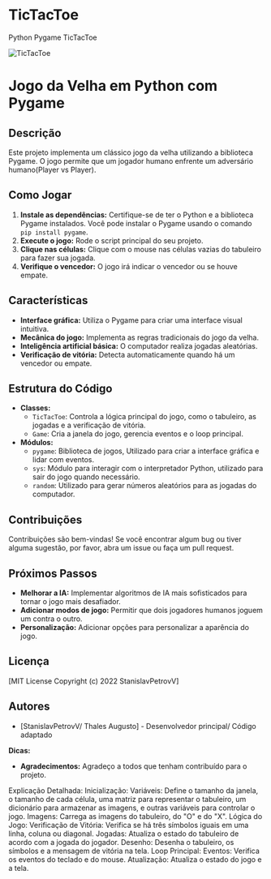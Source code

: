 # TicTacToe
Python Pygame TicTacToe

![TicTacToe](screenshot/1.jpg "TicTacToe")

# Jogo da Velha em Python com Pygame

## Descrição
Este projeto implementa um clássico jogo da velha utilizando a biblioteca Pygame. O jogo permite que um jogador humano enfrente um adversário humano(Player vs Player).

## Como Jogar
1. **Instale as dependências:** Certifique-se de ter o Python e a biblioteca Pygame instalados. Você pode instalar o Pygame usando o comando `pip install pygame`.
2. **Execute o jogo:** Rode o script principal do seu projeto.
3. **Clique nas células:** Clique com o mouse nas células vazias do tabuleiro para fazer sua jogada.
4. **Verifique o vencedor:** O jogo irá indicar o vencedor ou se houve empate.

## Características
* **Interface gráfica:** Utiliza o Pygame para criar uma interface visual intuitiva.
* **Mecânica do jogo:** Implementa as regras tradicionais do jogo da velha.
* **Inteligência artificial básica:** O computador realiza jogadas aleatórias.
* **Verificação de vitória:** Detecta automaticamente quando há um vencedor ou empate.

## Estrutura do Código
* **Classes:**
  * `TicTacToe`: Controla a lógica principal do jogo, como o tabuleiro, as jogadas e a verificação de vitória.
  * `Game`: Cria a janela do jogo, gerencia eventos e o loop principal.
* **Módulos:**
  * `pygame`: Biblioteca de jogos, Utilizado para criar a interface gráfica e lidar com eventos.
  * `sys`: Módulo para interagir com o interpretador Python, utilizado para sair do jogo quando necessário.
  * `random`: Utilizado para gerar números aleatórios para as jogadas do computador.

## Contribuições
Contribuições são bem-vindas! Se você encontrar algum bug ou tiver alguma sugestão, por favor, abra um issue ou faça um pull request.

## Próximos Passos
* **Melhorar a IA:** Implementar algoritmos de IA mais sofisticados para tornar o jogo mais desafiador.
* **Adicionar modos de jogo:** Permitir que dois jogadores humanos joguem um contra o outro.
* **Personalização:** Adicionar opções para personalizar a aparência do jogo.

## Licença
[MIT License Copyright (c) 2022 StanislavPetrovV]

## Autores
* [StanislavPetrovV/ Thales Augusto] - Desenvolvedor principal/ Código adaptado

**Dicas:**

* **Agradecimentos:** Agradeço a todos que tenham contribuído para o projeto.



Explicação Detalhada:
Inicialização:
Variáveis: Define o tamanho da janela, o tamanho de cada célula, uma matriz para representar o tabuleiro,
um dicionário para armazenar as imagens, e outras variáveis para controlar o jogo.
Imagens: Carrega as imagens do tabuleiro, do "O" e do "X".
Lógica do Jogo:
Verificação de Vitória: Verifica se há três símbolos iguais em uma linha, coluna ou diagonal.
Jogadas: Atualiza o estado do tabuleiro de acordo com a jogada do jogador.
Desenho: Desenha o tabuleiro, os símbolos e a mensagem de vitória na tela.
Loop Principal:
Eventos: Verifica os eventos do teclado e do mouse.
Atualização: Atualiza o estado do jogo e a tela.
